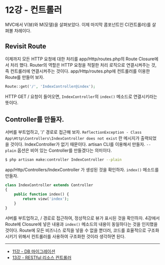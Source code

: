 # 12강 - 컨트롤러

MVC에서 V(뷰)와 M(모델)을 살펴보았다. 이제 마지막 콤포넌트인 C(컨트롤러)를 살펴볼 차례이다.

## Revisit Route

이제까지 모든 HTTP 요청에 대한 처리를 app/Http/routes.php의 Route Closure에서 처리 했다. Router의 역할은 HTTP 요청을 적절한 처리 로직으로 연결시켜주는 것, 즉 컨트롤러에 연결시켜주는 것이다. app/Http/routes.php에 컨트롤러를 이용한 Route를 만들어 보자.

```php
Route::get('/', 'IndexController@index');
```

HTTP GET / 요청이 들어오면, `IndexController`의 `index()` 메소드로 연결시키라는 뜻이다.

## Controller를 만들자.

서버를 부트업하고, '/' 경로로 접근해 보자. `ReflectionException - Class App\Http\Controllers\IndexController does not exist` 란 메시지가 출력되었을 것이다. IndexController가 없기 때문이다. artisan CLI를 이용해서 만들자. `--plain` 옵션은 비어 있는 Controller를 만들겠다는 의미이다.

```bash
$ php artisan make:controller IndexController --plain
```

app/Http/Controllers/IndexController 가 생성된 것을 확인하자. `index()` 메소드를 만들자.

```php
class IndexController extends Controller
{
    public function index() {
        return view('index');
    }
}
```

서버를 부트업하고, / 경로로 접근하여, 정상적으로 뷰가 표시된 것을 확인하자. 4강에서 Route에 Closure에 넣은 내용과 `index()` 메소드의 내용이 동일하다는 것을 인지했을 것이다. Route에 모든 비즈니스 로직을 넣을 수 없을 뿐더러, 코드를 효율적으로 구조화시키기 위해서 컨트롤러를 사용하여 구조화한 것이라 생각하면 된다.

---

- [11강 - DB 마이그레이션](https://github.com/appkr/l5essential/blob/master/docs/11-migration.md)
- [13강 - RESTful 리소스 컨트롤러](https://github.com/appkr/l5essential/blob/master/docs/13-restful-resource-controller.md)

